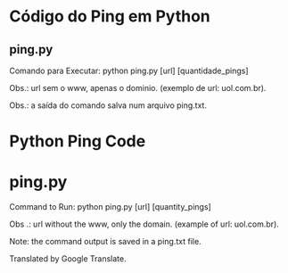 # Código do Ping em Python
## ping.py

Comando para Executar:
python ping.py [url] [quantidade_pings]

Obs.: url sem o www, apenas o dominio. (exemplo de url: uol.com.br).

Obs.: a saída do comando salva num arquivo ping.txt.




# Python Ping Code
# ping.py

Command to Run: python ping.py [url] [quantity_pings]

Obs .: url without the www, only the domain. (example of url: uol.com.br).

Note: the command output is saved in a ping.txt file.

Translated by Google Translate.
